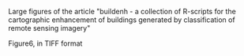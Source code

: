 Large figures of the article "buildenh - a collection of R-scripts for the cartographic enhancement of buildings generated by classification of remote sensing imagery"

Figure6, in TIFF format
